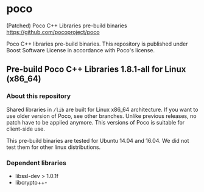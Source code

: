 # poco
(Patched) Poco C++ Libraries pre-build binaries https://github.com/pocoproject/poco

Poco C++ libraries pre-build binaries. This repository is published under Boost Software License in accordance with Poco's license.

## Pre-build Poco C++ Libraries 1.8.1-all for Linux (x86_64)

### About this repository

Shared libraries in `/lib` are built for Linux x86_64 architecture. If you want to use older version of Poco, see other branches. Unlike previous releases, no patch have to be applied anymore. This versions of Poco is suitable for client-side use.

This pre-build binaries are tested for Ubuntu 14.04 and 16.04. We did not test them for other linux distributions.

### Dependent libraries

- libssl-dev > 1.0.1f
- libcrypto++-
